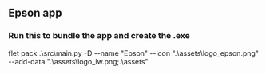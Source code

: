 ## Epson app

### Run this to bundle the app and create the .exe
flet pack .\src\main.py -D --name "Epson" --icon ".\assets\logo_epson.png" --add-data ".\assets\logo_lw.png;.\assets"